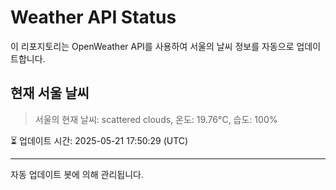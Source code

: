 
# Weather API Status

이 리포지토리는 OpenWeather API를 사용하여 서울의 날씨 정보를 자동으로 업데이트합니다.

## 현재 서울 날씨
> 서울의 현재 날씨: scattered clouds, 온도: 19.76°C, 습도: 100%

⏳ 업데이트 시간: 2025-05-21 17:50:29 (UTC)

---
자동 업데이트 봇에 의해 관리됩니다.
